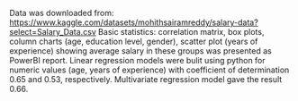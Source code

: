 Data was downloaded from: https://www.kaggle.com/datasets/mohithsairamreddy/salary-data?select=Salary_Data.csv Basic statistics: correlation matrix, box plots, column charts (age, education level, gender), scatter plot (years of experience) showing average salary in these groups was presented as PowerBI report. Linear regression models were bulit using python for numeric values (age, years of experience) with coefficient of determination 0.65 and 0.53, respectively. Multivariate regression model gave the result 0.66. 

